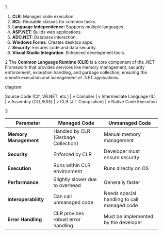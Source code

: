 1
1. **CLR**: Manages code execution.
2. **BCL**: Reusable classes for common tasks.
3. **Language Independence**: Supports multiple languages.
4. **ASP.NET**: Builds web applications.
5. **ADO.NET**: Database interaction.
6. **Windows Forms**: Creates desktop apps.
7. **Security**: Ensures code and data security.
8. **Visual Studio Integration**: Enhanced development tools.

2
The **Common Language Runtime (CLR)** is a core component of the .NET Framework that provides services like memory management, security enforcement, exception handling, and garbage collection, ensuring the smooth execution and management of .NET applications.

diagram:

Source Code (C#, VB.NET, etc.)
        |
        v
    Compiler
        |
        v
  Intermediate Language (IL)
        |
        v
      Assembly (DLL/EXE)
        |
        v
    CLR (JIT Compilation)
        |
        v
  Native Code Execution

3


| Parameter           | Managed Code                         | Unmanaged Code                     |
|---------------------|--------------------------------------|------------------------------------|
| **Memory Management** | Handled by CLR (Garbage Collection) | Manual memory management          |
| **Security**        | Enforced by CLR                      | Developer must ensure security     |
| **Execution**       | Runs within CLR environment          | Runs directly on OS                |
| **Performance**     | Slightly slower due to overhead      | Generally faster                   |
| **Interoperability**| Can call unmanaged code              | Needs special handling to call managed code |
| **Error Handling**  | CLR provides robust error handling   | Must be implemented by the developer |

